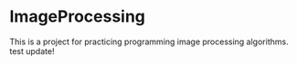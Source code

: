 # ImageProcessing
This is a project for practicing programming image processing algorithms.
test update!
